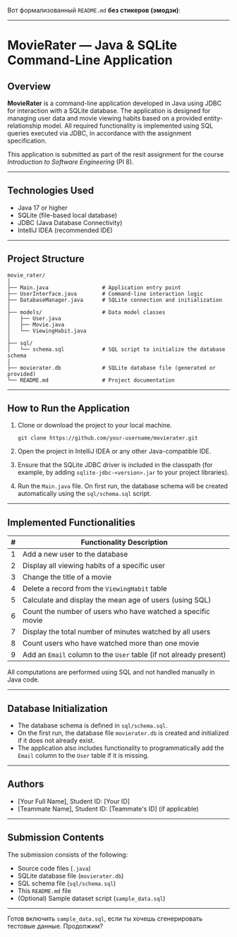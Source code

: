 Вот формализованный `README.md` **без стикеров (эмодзи)**:

---

# MovieRater — Java & SQLite Command-Line Application

## Overview

**MovieRater** is a command-line application developed in Java using JDBC for interaction with a SQLite database. The application is designed for managing user data and movie viewing habits based on a provided entity-relationship model. All required functionality is implemented using SQL queries executed via JDBC, in accordance with the assignment specification.

This application is submitted as part of the resit assignment for the course *Introduction to Software Engineering* (PI 8).

---

## Technologies Used

* Java 17 or higher
* SQLite (file-based local database)
* JDBC (Java Database Connectivity)
* IntelliJ IDEA (recommended IDE)

---

## Project Structure

```
movie_rater/
│
├── Main.java                 # Application entry point
├── UserInterface.java        # Command-line interaction logic
├── DatabaseManager.java      # SQLite connection and initialization
│
├── models/                   # Data model classes
│   ├── User.java
│   ├── Movie.java
│   └── ViewingHabit.java
│
├── sql/
│   └── schema.sql            # SQL script to initialize the database schema
│
├── movierater.db             # SQLite database file (generated or provided)
└── README.md                 # Project documentation
```

---

## How to Run the Application

1. Clone or download the project to your local machine.

   ```
   git clone https://github.com/your-username/movierater.git
   ```

2. Open the project in IntelliJ IDEA or any other Java-compatible IDE.

3. Ensure that the SQLite JDBC driver is included in the classpath (for example, by adding `sqlite-jdbc-<version>.jar` to your project libraries).

4. Run the `Main.java` file. On first run, the database schema will be created automatically using the `sql/schema.sql` script.

---

## Implemented Functionalities

| # | Functionality Description                                          |
| - | ------------------------------------------------------------------ |
| 1 | Add a new user to the database                                     |
| 2 | Display all viewing habits of a specific user                      |
| 3 | Change the title of a movie                                        |
| 4 | Delete a record from the `ViewingHabit` table                      |
| 5 | Calculate and display the mean age of users (using SQL)            |
| 6 | Count the number of users who have watched a specific movie        |
| 7 | Display the total number of minutes watched by all users           |
| 8 | Count users who have watched more than one movie                   |
| 9 | Add an `Email` column to the `User` table (if not already present) |

All computations are performed using SQL and not handled manually in Java code.

---

## Database Initialization

* The database schema is defined in `sql/schema.sql`.
* On the first run, the database file `movierater.db` is created and initialized if it does not already exist.
* The application also includes functionality to programmatically add the `Email` column to the `User` table if it is missing.

---

## Authors

* \[Your Full Name], Student ID: \[Your ID]
* \[Teammate Name], Student ID: \[Teammate's ID] (if applicable)

---

## Submission Contents

The submission consists of the following:

* Source code files (`.java`)
* SQLite database file (`movierater.db`)
* SQL schema file (`sql/schema.sql`)
* This `README.md` file
* (Optional) Sample dataset script (`sample_data.sql`)

---

Готов включить `sample_data.sql`, если ты хочешь сгенерировать тестовые данные. Продолжим?
